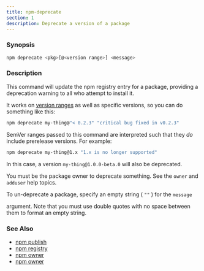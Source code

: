 ```yaml
---
title: npm-deprecate
section: 1
description: Deprecate a version of a package
---
```


### Synopsis

``` bash
npm deprecate <pkg>[@<version range>] <message>
```

### Description

This command will update the npm registry entry for a package, providing a
deprecation warning to all who attempt to install it.

It works on [version ranges](https://semver.npmjs.com/) as well as specific
versions, so you can do something like this:

``` bash
npm deprecate my-thing@"< 0.2.3" "critical bug fixed in v0.2.3"
```

SemVer ranges passed to this command are interpreted such that they *do*
include prerelease versions.  For example:

``` bash
npm deprecate my-thing@1.x "1.x is no longer supported"
```

In this case, a version `my-thing@1.0.0-beta.0` will also be deprecated.

You must be the package owner to deprecate something.  See the `owner` and
`adduser` help topics.

To un-deprecate a package, specify an empty string ( `""` ) for the `message`

argument. Note that you must use double quotes with no space between them to 
format an empty string.

### See Also

* [npm publish](/commands/npm-publish)
* [npm registry](/using-npm/registry)
* [npm owner](/cli-commands/owner)
* [npm owner](/cli-commands/adduser)
